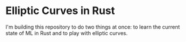 # Elliptic Curves in Rust

I'm building this repository to do two things at once: to learn the current state of ML in Rust and to play with elliptic curves.
